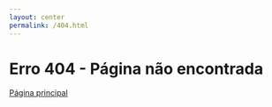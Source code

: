 ```yaml
---
layout: center
permalink: /404.html
---
```


# Erro 404 - Página não encontrada

<div class="mt3">
  <a href="{{ site.baseurl }}/" class="button button-blue button-big">Página principal</a>
</div>
